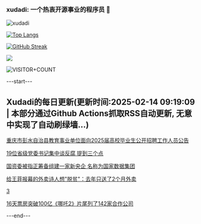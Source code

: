 ### xudadi: 一个热衷开源事业的程序员 👋

![xudadi](https://github-readme-stats-git-masterorgs-github-readme-stats-team.vercel.app/api?username=xudadi)

[![Top Langs](https://github-readme-stats.vercel.app/api/top-langs/?username=xudadi)](https://github.com/anuraghazra/github-readme-stats)

[![GitHub Streak](https://streak-stats.demolab.com?user=xudadi&locale=zh_Hans)](https://git.io/streak-stats)

![](https://raw.githubusercontent.com/xudadi/xudadi/main/assets/github-contribution-grid-snake.svg)

![VISITOR+COUNT](https://komarev.com/ghpvc/?username=xudadi&label=VISITOR+COUNT)


---start---

## Xudadi的每日更新(更新时间:2025-02-14 09:19:09 | 本部分通过Github Actions抓取RSS自动更新, 无意中实现了自动刷绿墙...)

[重庆市彭水自治县教育事业单位面向2025届高校毕业生公开招聘工作人员公告](https://www.gongkaoleida.com/article/2287110)

[19位省级党委书记集中谈反腐 提到三个点](https://m.163.com/news/article/JOAED09K051482MP.html)

[国资委被指正筹备组建一家新央企 名称为国家数据集团](https://m.163.com/news/article/JOABS5590001899O.html)

[给王菲报幕的外卖诗人想"脱贫"：去年只送了2个月外卖](https://m.163.com/news/article/JOA4HRRV055040N3.html)

[3](https://m.163.com/touch/news/sub/domestic)

[16天票房突破100亿《哪吒2》片尾列了142家合作公司](https://m.163.com/news/article/JOA4HJCG0514R9P4.html)

---end---
